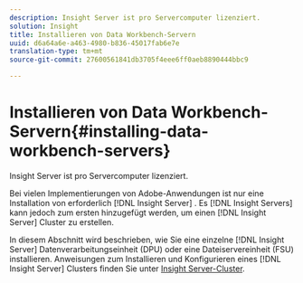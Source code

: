 ```yaml
---
description: Insight Server ist pro Servercomputer lizenziert.
solution: Insight
title: Installieren von Data Workbench-Servern
uuid: d6a64a6e-a463-4980-b836-45017fab6e7e
translation-type: tm+mt
source-git-commit: 27600561841db3705f4eee6ff0aeb8890444bbc9

---
```



# Installieren von Data Workbench-Servern{#installing-data-workbench-servers}

Insight Server ist pro Servercomputer lizenziert.

Bei vielen Implementierungen von Adobe-Anwendungen ist nur eine Installation von erforderlich [!DNL Insight Server] . Es [!DNL Insight Servers] kann jedoch zum ersten hinzugefügt werden, um einen [!DNL Insight Server] Cluster zu erstellen.

In diesem Abschnitt wird beschrieben, wie Sie eine einzelne [!DNL Insight Server] Datenverarbeitungseinheit (DPU) oder eine Dateiservereinheit (FSU) installieren. Anweisungen zum Installieren und Konfigurieren eines [!DNL Insight Server] Clusters finden Sie unter [Insight Server-Cluster](../../../home/c-inst-svr/c-install-ins-svr/c-ins-svr-clstrs/c-abt-ins-svr-clsters.md).
